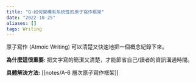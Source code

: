 ```yaml
---
title: "Q-如何架構有系統性的原子寫作框架"
date: "2022-10-25"
aliases: []
tags: Writing
---
```


原子寫作 (Atmoic Writing) 可以清楚又快速地把一個概念紀錄下來。

**為什麼這很重要:** 把文字寫的簡潔又清楚，才能節省自己/讀者的資訊溝通時間。

**具體解決方法:**  [[notes/A-6 層次原子寫作框架]]

